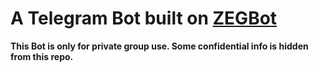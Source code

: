 # A Telegram Bot built on [ZEGBot](https://github.com/shaneqi/ZEGBot)

**This Bot is only for private group use. Some confidential info is hidden from this repo.**
